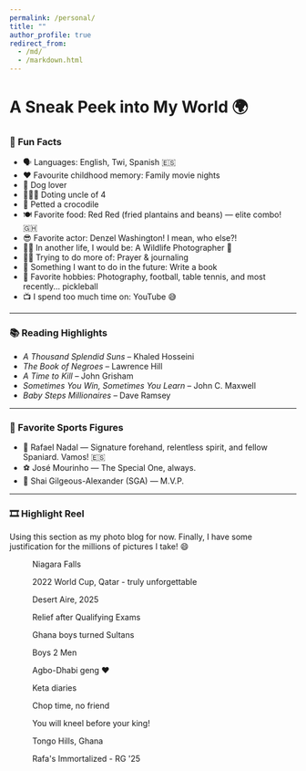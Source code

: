 ```yaml
---
permalink: /personal/
title: ""
author_profile: true
redirect_from: 
  - /md/
  - /markdown.html
---
```


# A Sneak Peek into My World 🌍

### 🎉 Fun Facts
* 🗣️ Languages: English, Twi, Spanish 🇪🇸  
* ❤️ Favourite childhood memory: Family movie nights  
* 🐶 Dog lover  
* 👨🏾‍🍼 Doting uncle of 4 
* 🐊 Petted a crocodile 
* 🍽️ Favorite food: Red Red (fried plantains and beans) — elite combo! 🇬🇭 
* 😎 Favorite actor: Denzel Washington! I mean, who else?!  
* ✍🏾 In another life, I would be: A Wildlife Photographer 📸 
* 🙏🏾 Trying to do more of: Prayer & journaling  
* 📘 Something I want to do in the future: Write a book  
* 📸 Favorite hobbies: Photography, football, table tennis, and most recently... pickleball  
* 📺 I spend too much time on: YouTube 😅  

---

### 📚 Reading Highlights
* *A Thousand Splendid Suns* – Khaled Hosseini  
* *The Book of Negroes* – Lawrence Hill  
* *A Time to Kill* – John Grisham  
* *Sometimes You Win, Sometimes You Learn* – John C. Maxwell  
* *Baby Steps Millionaires* – Dave Ramsey  

---

### 🏅 Favorite Sports Figures
<!-- * 🎾 Rafael Nadal — relentless spirit, unmatched grit, and fellow Spaniard. Vamos! 🇪🇸   -->
* 🎾 Rafael Nadal — Signature forehand, relentless spirit, and fellow Spaniard. Vamos! 🇪🇸  
* ⚽ José Mourinho — The Special One, always. 
* 🏀 Shai Gilgeous-Alexander (SGA) — M.V.P. 
<!-- * 🏀 Shai Gilgeous-Alexander (SGA) — smooth as butter  -->

---

### 🎞️ Highlight Reel
Using this section as my photo blog for now. Finally, I have some justification for the millions of pictures I take! 😄


<figure style="width: 560px" class="align-center">
  <img src="/images/KD_Niagara.png" alt="">
    <figcaption>Niagara Falls </figcaption>
</figure> 

<figure style="width: 560px" class="align-center">
  <img src="/images/Qatar_trip.jpg" alt="">
    <figcaption>2022 World Cup, Qatar - truly unforgettable</figcaption>
</figure> 
<!-- Qatar pic --> 

<figure style="width: 560px" class="align-center">
  <img src="/images/Desert_Aire.jpeg" alt="">
    <figcaption>Desert Aire, 2025</figcaption>
</figure> 
<!-- Desert Aire -->

<figure style="width: 560px" class="align-center">
  <img src="/images/quals.png" alt="">
    <figcaption>Relief after Qualifying Exams</figcaption>
</figure> 
<!-- Quals -->

<figure style="width: 560px" class="align-center">
  <img src="/images/qatari_souq.jpg" alt="">
    <figcaption>Ghana boys turned Sultans</figcaption>
</figure> 
<!-- Kwasi & I Souq -->

<figure style="width: 560px" class="align-center">
  <img src="/images/w_Daddy.png" alt="">
    <figcaption>Boys 2 Men</figcaption>
</figure> 
<!-- Kwasi, Daddy & I - Cleft Party -->

<figure style="width: 560px" class="align-center">
  <img src="/images/agbogba.jpg" alt="">
    <figcaption>Agbo-Dhabi geng ❤️</figcaption>
</figure> 
<!-- Agbo-Dhabi geng -->
<!-- Love lives here -->


<figure style="width: 560px" class="align-center">
  <img src="/images/boat_ride.jpg" alt="">
    <figcaption>Keta diaries</figcaption>
</figure> 
<!-- Keta w/ Mummy and Kwasi -->

<figure style="width: 560px" class="align-center">
  <img src="/images/fufuo.jpg" alt="">
    <figcaption>Chop time, no friend</figcaption>
</figure> 
<!-- Keta w/ Mummy and Kwasi -->

<figure style="width: 560px" class="align-center">
  <img src="/images/insurgent.jpg" alt="">
    <figcaption>You will kneel before your king!</figcaption>
</figure> 
<!-- Kwasi & I - defeated warrior -->
<!-- When you try & upstage the king 😂 -->
<!-- Captured traitor warrior 😂 -->

<figure style="width: 560px" class="align-center">
  <img src="/images/bolga.jpeg" alt="">
    <figcaption>Tongo Hills, Ghana</figcaption>
</figure> 
<!-- Bolga -->

<figure style="width: 560px" class="align-center">
  <img src="/images/Rafa_footprint.jpeg" alt="">
    <figcaption>Rafa's Immortalized - RG '25</figcaption>
</figure> 


<!-- Obliteride pic -->
<!-- *Running for a cure - Obliteride 5k run* -->







<!-- Can leave below for later -->
<!-- Properly organize the photo blog into sections -->
<!-- and with grids rather than individual photos -->

<!-- Sections: -->
<!-- Scenery / Nature -->
<!-- Family -->
<!-- Travels -->
<!-- PPA / Ghana -->

<!-- Dope family photo -->

<!-- Snowman & snow pictures -->
<!-- My first real snow experience! -->

<!-- PPA Site Pic (Tarkwa w/ Nana Yaw & Mills) -->
<!-- ** -->

<!-- ### Charity Work -->

<!-- ### Poetry / Musings -->

<!-- ### Bible Verses / Motivation -->
